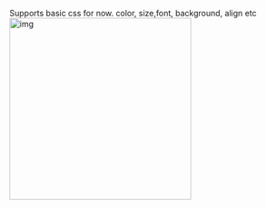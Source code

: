 Supports basic css for now. color, size,font, background, align etc<!--more--> 
<img width="320" alt="img" src="https://dl.dropboxusercontent.com/u/2559476/Screen Shot 2015-11-21 at 07.51.08.png">


